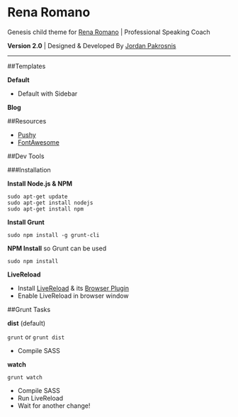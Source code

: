 
# Rena Romano
Genesis child theme for [Rena Romano](http://renaromano.com/) | Professional Speaking Coach

**Version 2.0** | Designed & Developed By [Jordan Pakrosnis](http://JordanPak.com/)

------

##Templates

**Default**
- Default with Sidebar

**Blog**


##Resources

- [Pushy](http://www.christopheryee.ca/pushy/)
- [FontAwesome](http://fortawesome.github.io/Font-Awesome/)



##Dev Tools

###Installation

**Install Node.js & NPM**
```
sudo apt-get update
sudo apt-get install nodejs
sudo apt-get install npm
```

**Install Grunt**

`sudo npm install -g grunt-cli`


**NPM Install** so Grunt can be used

`sudo npm install`


**LiveReload**

- Install [LiveReload](http://livereload.com/#download) & its [Browser Plugin](https://chrome.google.com/webstore/detail/livereload/jnihajbhpnppcggbcgedagnkighmdlei?hl=en)
- Enable LiveReload in browser window



##Grunt Tasks

**dist** (default)

`grunt` or `grunt dist`

- Compile SASS


**watch**

`grunt watch`

- Compile SASS
- Run LiveReload
- Wait for another change!
